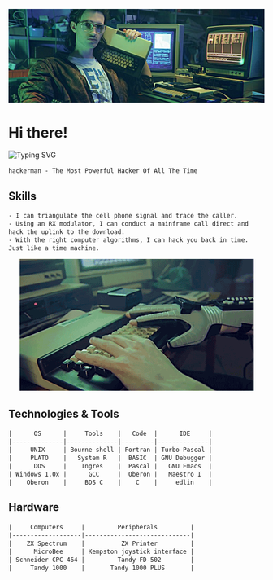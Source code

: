 ![Header](https://github.com/yapduser/yapduser/blob/main/header.png?raw=true "Header")


 # Hi there!

![Typing SVG](https://readme-typing-svg.herokuapp.com?font=Fira+Code&duration=4000&pause=400&color=2FF71A&width=435&lines=whoami)
```
hackerman - The Most Powerful Hacker Of All The Time
```

## Skills
```
- I can triangulate the cell phone signal and trace the caller.
- Using an RX modulator, I can conduct a mainframe call direct and hack the uplink to the download.
- With the right computer algorithms, I can hack you back in time. Just like a time machine.
```

<p align="center"><img src="https://raw.githubusercontent.com/yapduser/yapduser/main/HackingInProgress.gif"/></p>

## Technologies & Tools
```
|      OS      |     Tools    |   Code  |      IDE     |
|--------------|--------------|---------|--------------|
|     UNIX     | Bourne shell | Fortran | Turbo Pascal |
|     PLATO    |   System R   |  BASIC  | GNU Debugger |
|      DOS     |    Ingres    |  Pascal |   GNU Emacs  |
| Windows 1.0x |      GCC     |  Oberon |   Maestro I  |
|    Oberon    |     BDS C    |    C    |     edlin    |
 ```

## Hardware
```
|     Computers     |         Peripherals         |
|-------------------|-----------------------------|
|    ZX Spectrum    |          ZX Printer         |
|      MicroBee     | Kempston joystick interface |
| Schneider CPC 464 |         Tandy FD-502        |
|     Tandy 1000    |       Tandy 1000 PLUS       |
```
